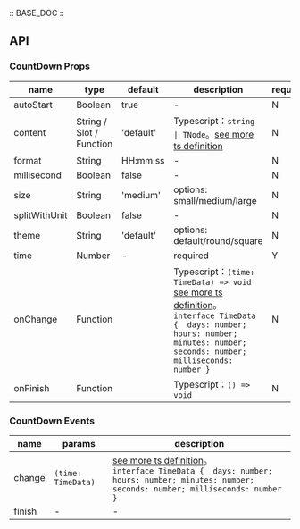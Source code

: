 :: BASE_DOC ::

## API

### CountDown Props

name | type | default | description | required
-- | -- | -- | -- | --
autoStart | Boolean | true | \- | N
content | String / Slot / Function | 'default' | Typescript：`string \| TNode`。[see more ts definition](https://github.com/Tencent/tdesign-mobile-vue/blob/develop/src/common.ts) | N
format | String | HH:mm:ss | \- | N
millisecond | Boolean | false | \- | N
size | String | 'medium' | options: small/medium/large | N
splitWithUnit | Boolean | false | \- | N
theme | String | 'default' | options: default/round/square | N
time | Number | - | required | Y
onChange | Function |  | Typescript：`(time: TimeData) => void`<br/>[see more ts definition](https://github.com/Tencent/tdesign-mobile-vue/tree/develop/src/count-down/type.ts)。<br/>`interface TimeData {  days: number; hours: number; minutes: number; seconds: number; milliseconds: number }`<br/> | N
onFinish | Function |  | Typescript：`() => void`<br/> | N

### CountDown Events

name | params | description
-- | -- | --
change | `(time: TimeData)` | [see more ts definition](https://github.com/Tencent/tdesign-mobile-vue/tree/develop/src/count-down/type.ts)。<br/>`interface TimeData {  days: number; hours: number; minutes: number; seconds: number; milliseconds: number }`<br/>
finish | \- | \-

